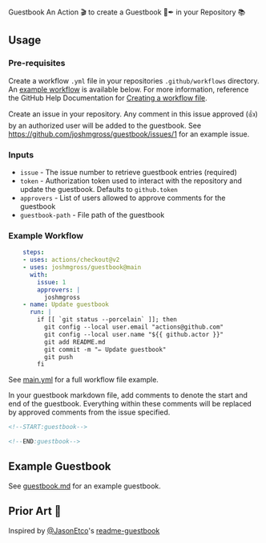  Guestbook
An Action 🎬 to create a Guestbook 📖✒ in your Repository 📚

## Usage

### Pre-requisites
Create a workflow `.yml` file in your repositories `.github/workflows` directory. An [example workflow](#example-workflow) is available below. For more information, reference the GitHub Help Documentation for [Creating a workflow file](https://help.github.com/en/articles/configuring-a-workflow#creating-a-workflow-file).

Create an issue in your repository. Any comment in this issue approved (:+1:) by an authorized user will be added to the guestbook. See https://github.com/joshmgross/guestbook/issues/1 for an example issue.

### Inputs

* `issue` - The issue number to retrieve guestbook entries (required)
* `token` - Authorization token used to interact with the repository and update the guestbook. Defaults to `github.token`
* `approvers` - List of users allowed to approve comments for the guestbook
* `guestbook-path` - File path of the guestbook

### Example Workflow
```yaml
    steps:
    - uses: actions/checkout@v2
    - uses: joshmgross/guestbook@main
      with:
        issue: 1
        approvers: |
          joshmgross
    - name: Update guestbook
      run: |
        if [[ `git status --porcelain` ]]; then
          git config --local user.email "actions@github.com"
          git config --local user.name "${{ github.actor }}"
          git add README.md
          git commit -m "✏ Update guestbook"
          git push
        fi
```

See [main.yml](.github/workflows/main.yml) for a full workflow file example.

In your guestbook markdown file, add comments to denote the start and end of the guestbook. Everything within these comments will be replaced by approved comments from the issue specified.
```md
<!--START:guestbook-->

<!--END:guestbook-->
```

## Example Guestbook

See [guestbook.md](./guestbook.md) for an example guestbook.

## Prior Art 🎨

Inspired by [@JasonEtco](https://github.com/JasonEtco)'s [readme-guestbook](https://github.com/JasonEtco/readme-guestbook)
